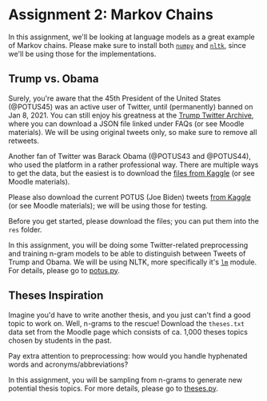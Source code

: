 # Assignment 2: Markov Chains

In this assignment, we'll be looking at language models as a great example of Markov chains.
Please make sure to install both [`numpy`](https://numpy.org) and [`nltk`](http://www.nltk.org), since we'll be using those for the implementations.


## Trump vs. Obama

Surely, you're aware that the 45th President of the United States (@POTUS45) was an active user of Twitter, until (permanently) banned on Jan 8, 2021.
You can still enjoy his greatness at the [Trump Twitter Archive](https://www.thetrumparchive.com/), where you can download a JSON file linked under FAQs (or see Moodle materials).
We will be using original tweets only, so make sure to remove all retweets.

Another fan of Twitter was Barack Obama (@POTUS43 and @POTUS44), who used the platform in a rather professional way.
There are multiple ways to get the data, but the easiest is to download the [files from Kaggle](https://www.kaggle.com/jayrav13/obama-white-house) (or see Moodle materials).

Please also download the current POTUS (Joe Biden) tweets [from Kaggle](https://www.kaggle.com/rohanrao/joe-biden-tweets) (or see Moodle materials); we will be using those for testing.

Before you get started, please download the files; you can put them into the `res` folder.

In this assignment, you will be doing some Twitter-related preprocessing and training n-gram models to be able to distinguish between Tweets of Trump and Obama.
We will be using NLTK, more specifically it's [`lm`](https://www.nltk.org/api/nltk.lm.html) module.
For details, please go to [potus.py](src/potus.py).


## Theses Inspiration

Imagine you'd have to write another thesis, and you just can't find a good topic to work on.
Well, n-grams to the rescue!
Download the `theses.txt` data set from the Moodle page which consists of ca. 1,000 theses topics chosen by students in the past.

Pay extra attention to preprocessing: how would you handle hyphenated words and acronyms/abbreviations?

In this assignment, you will be sampling from n-grams to generate new potential thesis topics.
For more details, please go to [theses.py](src/theses.py).
